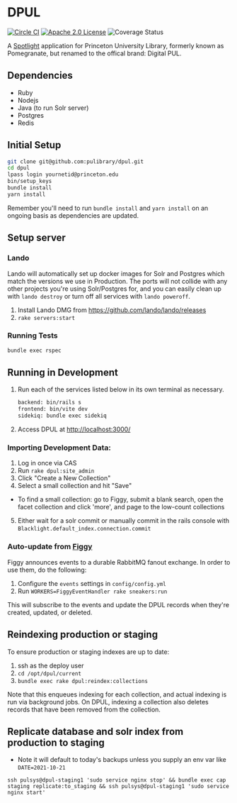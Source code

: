 # DPUL

[![Circle CI](https://circleci.com/gh/pulibrary/dpul.svg?style=svg)](https://circleci.com/gh/pulibrary/dpul)
[![Apache 2.0 License](https://img.shields.io/badge/license-Apache%202.0-blue.svg?style=plastic)](./LICENSE)
![Coverage Status](https://img.shields.io/badge/coverage-100%25-green.svg)

A [Spotlight](https://github.com/sul-dlss/spotlight) application for Princeton University Library,
formerly known as Pomegranate, but renamed to the offical brand: Digital PUL.

## Dependencies

* Ruby
* Nodejs
* Java (to run Solr server)
* Postgres
* Redis

## Initial Setup

```sh
git clone git@github.com:pulibrary/dpul.git
cd dpul
lpass login yournetid@princeton.edu
bin/setup_keys
bundle install
yarn install
```

Remember you'll need to run `bundle install` and `yarn install` on an ongoing basis as dependencies are updated.

## Setup server

### Lando

Lando will automatically set up docker images for Solr and Postgres which match
the versions we use in Production. The ports will not collide with any other
projects you're using Solr/Postgres for, and you can easily clean up with `lando
destroy` or turn off all services with `lando poweroff`.

1. Install Lando DMG from <https://github.com/lando/lando/releases>
1. `rake servers:start`

### Running Tests

```sh
bundle exec rspec
```

## Running in Development
1. Run each of the services listed below in its own terminal as necessary. 
    ```sh
    backend: bin/rails s
    frontend: bin/vite dev
    sidekiq: bundle exec sidekiq
    ```
1. Access DPUL at <http://localhost:3000/>


### Importing Development Data:

1. Log in once via CAS
2. Run `rake dpul:site_admin`
3. Click "Create a New Collection"
4. Select a small collection and hit "Save"
  - To find a small collection: go to Figgy, submit a blank search, open the facet collection and click 'more', and page to the low-count collections
5. Either wait for a solr commit or manually commit in the rails console with
   `Blacklight.default_index.connection.commit`

### Auto-update from [Figgy](https://github.com/pulibrary/figgy)

Figgy announces events to a durable RabbitMQ fanout exchange. In order to use them, do the
following:

1. Configure the `events` settings in `config/config.yml`
2. Run `WORKERS=FiggyEventHandler rake sneakers:run`

This will subscribe to the events and update the DPUL records when they're
created, updated, or deleted.

## Reindexing production or staging
To ensure production or staging indexes are up to date:

1. ssh as the deploy user
1. `cd /opt/dpul/current`
1. `bundle exec rake dpul:reindex:collections`

Note that this enqueues indexing for each collection, and actual indexing is run
via background jobs. On DPUL, indexing a collection also deletes records that
have been removed from the collection.

## Replicate database and solr index from production to staging

* Note it will default to today's backups unless you supply an env var like `DATE=2021-10-21`

```
ssh pulsys@dpul-staging1 'sudo service nginx stop' && bundle exec cap staging replicate:to_staging && ssh pulsys@dpul-staging1 'sudo service nginx start'
```
